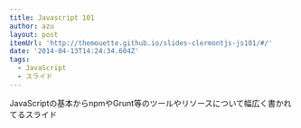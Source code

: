 ```yaml
---
title: Javascript 101
author: azu
layout: post
itemUrl: 'http://themouette.github.io/slides-clermontjs-js101/#/'
date: '2014-04-13T14:24:34.604Z'
tags:
  - JavaScript
  - スライド
---
```

JavaScriptの基本からnpmやGrunt等のツールやリソースについて幅広く書かれてるスライド
